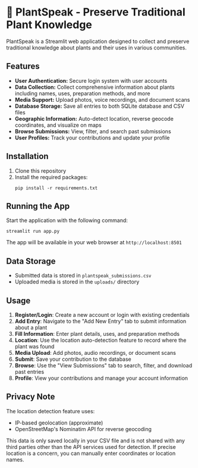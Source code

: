 # 🌿 PlantSpeak - Preserve Traditional Plant Knowledge

PlantSpeak is a Streamlit web application designed to collect and preserve traditional knowledge about plants and their uses in various communities.

## Features

- **User Authentication:** Secure login system with user accounts
- **Data Collection:** Collect comprehensive information about plants including names, uses, preparation methods, and more
- **Media Support:** Upload photos, voice recordings, and document scans
- **Database Storage:** Save all entries to both SQLite database and CSV files
- **Geographic Information:** Auto-detect location, reverse geocode coordinates, and visualize on maps
- **Browse Submissions:** View, filter, and search past submissions
- **User Profiles:** Track your contributions and update your profile

## Installation

1. Clone this repository
2. Install the required packages:
   ```
   pip install -r requirements.txt
   ```

## Running the App

Start the application with the following command:
```
streamlit run app.py
```

The app will be available in your web browser at `http://localhost:8501`

## Data Storage

- Submitted data is stored in `plantspeak_submissions.csv`
- Uploaded media is stored in the `uploads/` directory

## Usage

1. **Register/Login**: Create a new account or login with existing credentials
2. **Add Entry**: Navigate to the "Add New Entry" tab to submit information about a plant
3. **Fill Information**: Enter plant details, uses, and preparation methods
4. **Location**: Use the location auto-detection feature to record where the plant was found
5. **Media Upload**: Add photos, audio recordings, or document scans
6. **Submit**: Save your contribution to the database
7. **Browse**: Use the "View Submissions" tab to search, filter, and download past entries
8. **Profile**: View your contributions and manage your account information

## Privacy Note

The location detection feature uses:
- IP-based geolocation (approximate)
- OpenStreetMap's Nominatim API for reverse geocoding

This data is only saved locally in your CSV file and is not shared with any third parties other than the API services used for detection. If precise location is a concern, you can manually enter coordinates or location names.

